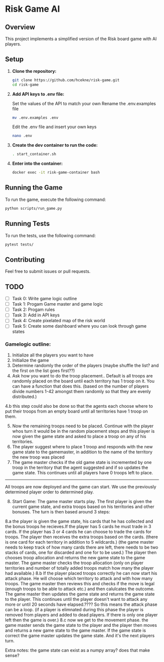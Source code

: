 # Risk Game AI

## Overview
This project implements a simplified version of the Risk board game with AI players.

## Setup
1. **Clone the repository:**
   ```bash
   git clone https://github.com/hcekne/risk-game.git
   cd risk-game
   ```

2. **Add API keys to .env file:**

   Set the values of the  API to match your own
   Rename the .env.examples file
   ```bash
   mv .env.examples .env
   ```
   Edit the .env file and insert your own keys
   ```bash
   nano .env
   ```


3. **Create the dev container to run the code:**
   ```bash
   . start_container.sh
   ```
4. **Enter into the container:**
   ```bash
   docker exec -it risk-game-container bash
   ```

## Running the Game
To run the game, execute the following command:
```bash
python scripts/run_game.py
```

## Running Tests
To run the tests, use the following command:
```bash
pytest tests/
```

## Contributing
Feel free to submit issues or pull requests.


## TODO
- [ ] Task 0: Write game logic outline
- [ ] Task 1: Progam Game master and game logic
- [ ] Task 2: Progam rules
- [ ] Task 3: Add in API keys
- [ ] Task 4: Create pixelated map of the risk world
- [ ] Task 5: Create some dashboard where you can look through game states

### Gamelogic outline:

1. Initialize all the players you want to have
2. Initialize the game
3. Determine randomly the order of the players (maybe shuffle the list? and the first on the list goes first??)
4. Ask how you want to do the troop placement.. Default is all troops are randomly placed on the board until each territory has 1 troop on it. You can have a function that does this. (based on the number of players divide numbers 1-42 amongst them randomly so that they are evenly distributed.)

4.b this step could also be done so that the agents each choose where to put their troops from an empty board until all territories have 1 troop on them.

5. Now the remaining troops need to be placed. Continue with the player whos turn it would be in the random placement steps and this player is now given the game state and asked to place a troop on any of his territories. 
6. The player suggest where to place 1 troop and responds with the new game state to the gamemaster, in addition to the name of the territory the new troop was placed
7. The game master checks if  the old game state is incremented by one troop in the territory that the agent suggested and if so updates the game state. This continues until all players have 0 troops left to place. 

---

All troops are now deployed and the game can start. We use the previously determined player order to determined play.


8. Start Game: The game master starts play. The first player is given the current game state, and extra troops based on his territories and other bonuses. The turn is then based around 3 steps:

8.a the player is given the game state, his cards that he has collected and the bonus troops he recieves.If the player has 5 cards he must trade in 3 cards. If the player has 3 or 4 cards he can choose to trade the cards for troops. The player then receives the extra troops based on the cards. (there is one card for each territory in addition to 5 wildcards.) (the game master needs to keep track of how many cards there are left, there needs to be two stacks of cards, one for discarded and one for to be used.) The player then chooses troop allocation and returns the new game state to the game master. The game master checks the troop allocation (only on player territories and number of totally added troops match how many the player had available.)
8.b If the player placed troops correctly he can now start his attack phase. He will choose which territory to attack and with how many troops. The game master then reviews this and checks if the move is legal (enough troops to be able to attack etc.) and then calulcates the outcome. The game master then updates the game state and returns the game state to the player. This continues until the player doesn't want to attack any more or until 20 seconds have elapsed.???? So this means the attack phase can be a loop. (if a player is elimnated during this phase the player is removed from players and added to dead players. If there is only one player left then the game is over.)
8.c now we get to the movement phase. the game master sends the game state to the player and the player then moves and returns a new game state to the game master. If the game state is correct the game master updates the game state. And it's the next players turn.

Extra notes: the game state can exist as a numpy array? does that make sense?



